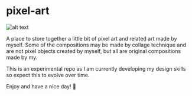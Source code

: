 # pixel-art

![alt text](https://raw.githubusercontent.com/ivan-er-dev/pixel-art/main/dino-summer-pixel-art.png "Chrome Dino Vacations")
[^1]: 'The vacations of the Chrome Dino'

A place to store together a little bit of pixel art and related art made by myself. Some of the compositions may be made by collage technique and are not pixel objects created by myself, but all are original compositions made by my.

This is an experimental repo as I am currently developing my design skills so expect this to evolve over time.

Enjoy and have a nice day! 🌊
